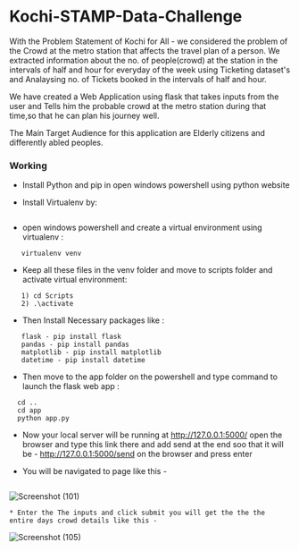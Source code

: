 # Kochi-STAMP-Data-Challenge
With the Problem Statement of Kochi for All - we considered the problem of the Crowd at the metro station that affects the travel plan of a person.
We extracted information about the no. of people(crowd) at the station in the intervals of half and hour for everyday of the week using Ticketing dataset's and Analaysing no. of Tickets booked in the intervals of half and hour.

We have created a Web Application using flask that takes inputs from the user and Tells him the probable crowd at the metro station during that time,so that he can plan his journey well.

The Main Target Audience for this application are Elderly citizens and differently abled peoples. 

### Working 
* Install Python and pip in open windows powershell using python website

* Install Virtualenv by:
 ``` pip install virtualenv
 ```
* open windows powershell and create a virtual environment using virtualenv :
```
   virtualenv venv 
```
* Keep all these files in the venv folder and move to scripts folder and activate virtual environment:

```
   1) cd Scripts
   2) .\activate
```
* Then Install Necessary packages like :

```
   flask - pip install flask
   pandas - pip install pandas
   matplotlib - pip install matplotlib
   datetime - pip install datetime
```
* Then move to the app folder on the powershell and type command to launch the flask web app :

```
  cd ..
  cd app
  python app.py
```

* Now your local server will be running at http://127.0.0.1:5000/ open the browser and type this link there and add send at the end
  soo that it will be - http://127.0.0.1:5000/send on the browser and press enter
 
* You will be navigated to page like this  -
  ```
 ![Screenshot (101)](https://user-images.githubusercontent.com/37475805/54507965-ce1e5980-4969-11e9-8104-ab8700f555e8.png)
```
* Enter the The inputs and click submit you will get the the the entire days crowd details like this - 
 ```
 
![Screenshot (105)](https://user-images.githubusercontent.com/37475805/54508022-29e8e280-496a-11e9-8b62-d3511ab4fbed.png)

```
  
  
